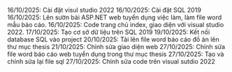 16/10/2025: Cài đặt visul studio 2022
16/10/2025: Cài đặt SQL 2019
16/10/2025: Lên sườn bài ASP.NET web tuyển dụng việc làm, làm file word mẫu báo cáo.
16/10/2025: Code trang chủ index, giao diện với visual studio 2022.
17/10/2025: Tạo cơ sở dữ liệu trên SQL 2019
19/10/2025: Kết nối database SQL vào project 
20/10/2025: Tải lên file word báo cáo đồ án lên thư mục thesis
21/10/2025: Chỉnh sửa giao diện web
27/10/2025: Chỉnh sửa file word báo cáo web tuyển dụng trong thư mục thesis
27/10/2025: Tạo và chỉnh sửa lại file sql
27/10/2025: Chỉnh sửa code trên visual sutdio 2022
